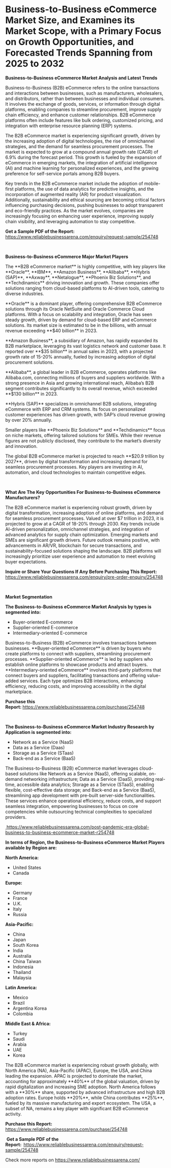 <p><h1>Business-to-Business eCommerce Market Size, and Examines its Market Scope, with a Primary Focus on Growth Opportunities, and Forecasted Trends Spanning from 2025 to 2032</h1></p><p><strong>Business-to-Business eCommerce Market Analysis and Latest Trends</strong></p>
<p><p>Business-to-Business (B2B) eCommerce refers to the online transactions and interactions between businesses, such as manufacturers, wholesalers, and distributors, rather than between businesses and individual consumers. It involves the exchange of goods, services, or information through digital platforms, enabling companies to streamline procurement, improve supply chain efficiency, and enhance customer relationships. B2B eCommerce platforms often include features like bulk ordering, customized pricing, and integration with enterprise resource planning (ERP) systems.</p><p>The B2B eCommerce market is experiencing significant growth, driven by the increasing adoption of digital technologies, the rise of omnichannel strategies, and the demand for seamless procurement processes. The market is expected to grow at a compound annual growth rate (CAGR) of 6.9% during the forecast period. This growth is fueled by the expansion of eCommerce in emerging markets, the integration of artificial intelligence (AI) and machine learning for personalized experiences, and the growing preference for self-service portals among B2B buyers.</p><p>Key trends in the B2B eCommerce market include the adoption of mobile-first platforms, the use of data analytics for predictive insights, and the incorporation of augmented reality (AR) for product visualization. Additionally, sustainability and ethical sourcing are becoming critical factors influencing purchasing decisions, pushing businesses to adopt transparent and eco-friendly practices. As the market evolves, companies are increasingly focusing on enhancing user experience, improving supply chain visibility, and leveraging automation to stay competitive.</p></p>
<p><strong>Get a Sample PDF of the Report:&nbsp;</strong> <a href="https://www.reliablebusinessarena.com/enquiry/request-sample/254748?utm_campaign=2003&utm_medium=2&utm_source=Github&utm_content=ia&utm_term=21012025&utm_id=business-to-business-ecommerce">https://www.reliablebusinessarena.com/enquiry/request-sample/254748</a></p>
<p>&nbsp;</p>
<p><strong>Business-to-Business eCommerce Major Market Players</strong></p>
<p><p>The **B2B eCommerce market** is highly competitive, with key players like **Oracle**, **IBM**, **Amazon Business**, **Alibaba**, **Hybris (SAP)**, **Axway**, **Netalogue**, **Phoenix Biz Solutions**, and **Techdinamics** driving innovation and growth. These companies offer solutions ranging from cloud-based platforms to AI-driven tools, catering to diverse industries.</p><p>**Oracle** is a dominant player, offering comprehensive B2B eCommerce solutions through its Oracle NetSuite and Oracle Commerce Cloud platforms. With a focus on scalability and integration, Oracle has seen steady growth, driven by demand for cloud-based ERP and eCommerce solutions. Its market size is estimated to be in the billions, with annual revenue exceeding **$40 billion** in 2023.</p><p>**Amazon Business**, a subsidiary of Amazon, has rapidly expanded its B2B marketplace, leveraging its vast logistics network and customer base. It reported over **$35 billion** in annual sales in 2023, with a projected growth rate of 15-20% annually, fueled by increasing adoption of digital procurement solutions.</p><p>**Alibaba**, a global leader in B2B eCommerce, operates platforms like Alibaba.com, connecting millions of buyers and suppliers worldwide. With a strong presence in Asia and growing international reach, Alibaba’s B2B segment contributes significantly to its overall revenue, which exceeded **$130 billion** in 2023.</p><p>**Hybris (SAP)** specializes in omnichannel B2B solutions, integrating eCommerce with ERP and CRM systems. Its focus on personalized customer experiences has driven growth, with SAP’s cloud revenue growing by over 20% annually.</p><p>Smaller players like **Phoenix Biz Solutions** and **Techdinamics** focus on niche markets, offering tailored solutions for SMEs. While their revenue figures are not publicly disclosed, they contribute to the market’s diversity and innovation.</p><p>The global B2B eCommerce market is projected to reach **$20.9 trillion by 2027**, driven by digital transformation and increasing demand for seamless procurement processes. Key players are investing in AI, automation, and cloud technologies to maintain competitive edges.</p></p>
<p>&nbsp;</p>
<p><strong>What Are The Key Opportunities For Business-to-Business eCommerce Manufacturers?</strong></p>
<p><p>The B2B eCommerce market is experiencing robust growth, driven by digital transformation, increasing adoption of online platforms, and demand for seamless procurement processes. Valued at over $7 trillion in 2023, it is projected to grow at a CAGR of 18-20% through 2030. Key trends include AI-driven personalization, omnichannel strategies, and integration of advanced analytics for supply chain optimization. Emerging markets and SMEs are significant growth drivers. Future outlook remains positive, with advancements in AR/VR, blockchain for secure transactions, and sustainability-focused solutions shaping the landscape. B2B platforms will increasingly prioritize user experience and automation to meet evolving buyer expectations.</p></p>
<p><strong>Inquire or Share Your Questions If Any Before Purchasing This Report:</strong> <a href="https://www.reliablebusinessarena.com/enquiry/pre-order-enquiry/254748?utm_campaign=2003&utm_medium=2&utm_source=Github&utm_content=ia&utm_term=21012025&utm_id=business-to-business-ecommerce">https://www.reliablebusinessarena.com/enquiry/pre-order-enquiry/254748</a></p>
<p>&nbsp;</p>
<p><strong>Market Segmentation</strong></p>
<p><strong>The Business-to-Business eCommerce Market Analysis by types is segmented into:</strong></p>
<p><ul><li>Buyer-oriented E-commerce</li><li>Supplier-oriented E-commerce</li><li>Intermediary-oriented E-commerce</li></ul></p>
<p><p>Business-to-Business (B2B) eCommerce involves transactions between businesses. **Buyer-oriented eCommerce** is driven by buyers who create platforms to connect with suppliers, streamlining procurement processes. **Supplier-oriented eCommerce** is led by suppliers who establish online platforms to showcase products and attract buyers. **Intermediary-oriented eCommerce** involves third-party platforms that connect buyers and suppliers, facilitating transactions and offering value-added services. Each type optimizes B2B interactions, enhancing efficiency, reducing costs, and improving accessibility in the digital marketplace.</p></p>
<p><strong>Purchase this Report:&nbsp;</strong><a href="https://www.reliablebusinessarena.com/purchase/254748?utm_campaign=2003&utm_medium=2&utm_source=Github&utm_content=ia&utm_term=21012025&utm_id=business-to-business-ecommerce">https://www.reliablebusinessarena.com/purchase/254748</a></p>
<p>&nbsp;</p>
<p><strong>The Business-to-Business eCommerce Market Industry Research by Application is segmented into:</strong></p>
<p><ul><li>Network as a Service (NaaS)</li><li>Data as a Service (Daas)</li><li>Storage as a Service (STaas)</li><li>Back-end as a Service (BaaS)</li></ul></p>
<p><p>The Business-to-Business (B2B) eCommerce market leverages cloud-based solutions like Network as a Service (NaaS), offering scalable, on-demand networking infrastructure; Data as a Service (DaaS), providing real-time, accessible data analytics; Storage as a Service (STaaS), enabling flexible, cost-effective data storage; and Back-end as a Service (BaaS), streamlining app development with pre-built server-side functionalities. These services enhance operational efficiency, reduce costs, and support seamless integration, empowering businesses to focus on core competencies while outsourcing technical complexities to specialized providers.</p></p>
<p><a href="https://www.reliablebusinessarena.com/post-pandemic-era-global-business-to-business-ecommerce-market-r254748?utm_campaign=2003&utm_medium=2&utm_source=Github&utm_content=ia&utm_term=21012025&utm_id=business-to-business-ecommerce">&nbsp;https://www.reliablebusinessarena.com/post-pandemic-era-global-business-to-business-ecommerce-market-r254748</a></p>
<p><strong>In terms of Region, the Business-to-Business eCommerce Market Players available by Region are:</strong></p>
<p>
    <p> <strong> North America: </strong>
        <ul>
            <li>United States</li>
            <li>Canada</li>
        </ul>
        </p> 
    <p> <strong> Europe: </strong>
        <ul>
            <li>Germany</li>
            <li>France</li>
            <li>U.K.</li>
            <li>Italy</li>
            <li>Russia</li>
        </ul>
        </p> 
    <p> <strong> Asia-Pacific: </strong>
        <ul>
            <li>China</li>
            <li>Japan</li>
            <li>South Korea</li>
            <li>India</li>
            <li>Australia</li>
            <li>China Taiwan</li>
            <li>Indonesia</li>
            <li>Thailand</li>
            <li>Malaysia</li>
        </ul>
        </p> 
    <p> <strong> Latin America: </strong>
        <ul>
            <li>Mexico</li>
            <li>Brazil</li>
            <li>Argentina Korea</li>
            <li>Colombia</li>
        </ul>
        </p> 
    <p> <strong> Middle East & Africa: </strong>
        <ul>
            <li>Turkey</li>
            <li>Saudi</li>
            <li>Arabia</li>
            <li>UAE</li>
            <li>Korea</li>
        </ul>
    </p>
    </p>
<p><p>The B2B eCommerce market is experiencing robust growth globally, with North America (NA), Asia-Pacific (APAC), Europe, the USA, and China leading the expansion. APAC is projected to dominate the market, accounting for approximately **40%** of the global valuation, driven by rapid digitalization and increasing SME adoption. North America follows with a **30%** share, supported by advanced infrastructure and high B2B adoption rates. Europe holds **20%**, while China contributes **25%**, fueled by its massive manufacturing and export ecosystem. The USA, a subset of NA, remains a key player with significant B2B eCommerce activity.</p></p>
<p><strong>Purchase this Report: </strong><a href="https://www.reliablebusinessarena.com/purchase/254748?utm_campaign=2003&utm_medium=2&utm_source=Github&utm_content=ia&utm_term=21012025&utm_id=business-to-business-ecommerce">https://www.reliablebusinessarena.com/purchase/254748</a></p>
<p>&nbsp;<strong>Get a Sample PDF of the Report:&nbsp;&nbsp;</strong><a href="https://www.reliablebusinessarena.com/enquiry/request-sample/254748?utm_campaign=2003&utm_medium=2&utm_source=Github&utm_content=ia&utm_term=21012025&utm_id=business-to-business-ecommerce">https://www.reliablebusinessarena.com/enquiry/request-sample/254748</a></p>
<p><strong></strong></p>
<p>Check more reports on <a href="https://www.reliablebusinessarena.com/?utm_campaign=2003&utm_medium=2&utm_source=Github&utm_content=ia&utm_term=21012025&utm_id=business-to-business-ecommerce">https://www.reliablebusinessarena.com/</a></p>